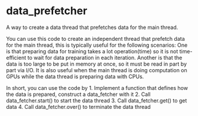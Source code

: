 # data_prefetcher
A way to create a data thread that prefetches data for the main thread.

You can use this code to create an independent thread that prefetch data for the main thread, this is typically useful for the following scenarios:
One is that preparing data for training takes a lot operation(time) so it is not time-efficient to wait for data preparation in each iteration. Another is that the data is too large to be put in memory at once, so it must be read in part by part via I/O. It is also useful when the main thread is doing computation on GPUs while the data thread is preparing data with CPUs.

In short, you can use the code by 
    1. Implement a function that defines how the data is prepared, construct a data_fetcher with it
    2. Call data_fetcher.start() to start the data thread
    3. Call data_fetcher.get() to get data
    4. Call data_fetcher.over() to terminate the data thread
